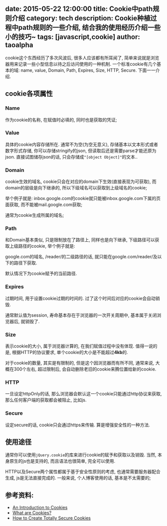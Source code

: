 date: 2015-05-22 12:00:00
title: Cookie中path规则介绍
category: tech
description: Cookie种植过程中path规则的一些介绍, 结合我的使用经历介绍一些小的技巧~
tags: [javascript,cookie]
author: taoalpha
---

cookie这个东西经历了多次风波后, 很多人应该都有所耳闻了, 简单来说就是浏览器用来记录一些小型信息以待之后访问使用的一种机制. 一个标准cookie有几个基本的域: name, value, Domain, Path, Expires, Size, HTTP, Secure. 下面一一介绍.

## cookie各项属性

### Name

作为cookie的名称, 在赋值时必填的, 同时也是获取的凭证;

### Value

具体的cookie内容存储所在. 通常不为空(为空无意义), 存储基本以文本形式或者数字形式存储, 你可以存储stringify的json, 但读取后还是需要parse才能还原为json. 直接试图储存json的话, 只会存储成`"[object Object]"`的文本..

### Domain

cookie生效的域名, cookie只会在对应的domain下生效(直接表现为可获取), 而domain的层级是向下继承的, 所以下级域名可以获取到上级域名的cookie;

举个例子就是: inbox.google.com的cookie就只能被inbox.google.com下属的页面获取, 而不能被mail.google.com获取;

通常为cookie生成所属的域名;

### Path

和Domain基本类似, 只是限制放在了路径上, 同样也是向下继承, 下级路径可以获取上级路径的cookie, 举个例子就是:

google.com的域名, /reader/的二级路径的话, 就只能在google.com/reader/及以下的路径下获取.

默认情况下为cookie赋予的当前路径.

### Expires

过期时间, 用于设置cookie过期的时间的. 过了这个时间后对应的cookie会自动销毁.

通常默认值为session, 寿命基本存在于浏览器的一次开关周期中, 基本属于关闭浏览器后, 就销毁了.

### Size

表示cookie的大小, 属于浏览器计算的, 在我们赋值过程中没有体现. 值得一说的是, 根据HTTP的协议要求, 单个cookie的大小是不能超过**4kb**的.

对于cookie的数量, 其实是有限制的, 但是这个因浏览器而有所不同, 通常来说, 大概在300个左右, 超过限制后, 会自动删除老旧的cookie来腾位置给新的cookie.

### HTTP

一旦设定httpOnly的话, 那么浏览器会默认这一个cookie只能通过http协议来获取, 那么任何客户端的获取都会被阻止, 比如js.

### Secure

设定secure的话, cookie只会通过https来传输. 算是增强安全性的一种方法.

## 使用途径

通常你可以使用`jQuery.cookie`的库来进行cookie的赋予和获取以及销毁. 当然, 本身原生的js也是支持的, 而且语法也很简单, 完全可以使用.

HTTP以及Secure两个属性都属于基于安全性原则的考虑, 也通常需要服务器配合生成, js是无法直接完成的. 一般来说, 个人博客使用的话, 基本是不太需要的;

## 参考资料:

- [An Introduction to Cookies](http://code.tutsplus.com/tutorials/an-introduction-to-cookies--net-12482)
- [What are Cookies?](http://www.cookielaw.org/introduction-to-cookies/)
- [How to Create Totally Secure Cookies](http://blog.teamtreehouse.com/how-to-create-totally-secure-cookies)


[TaoAlpha]:    http://zzgary.info "TaoAlpha"
